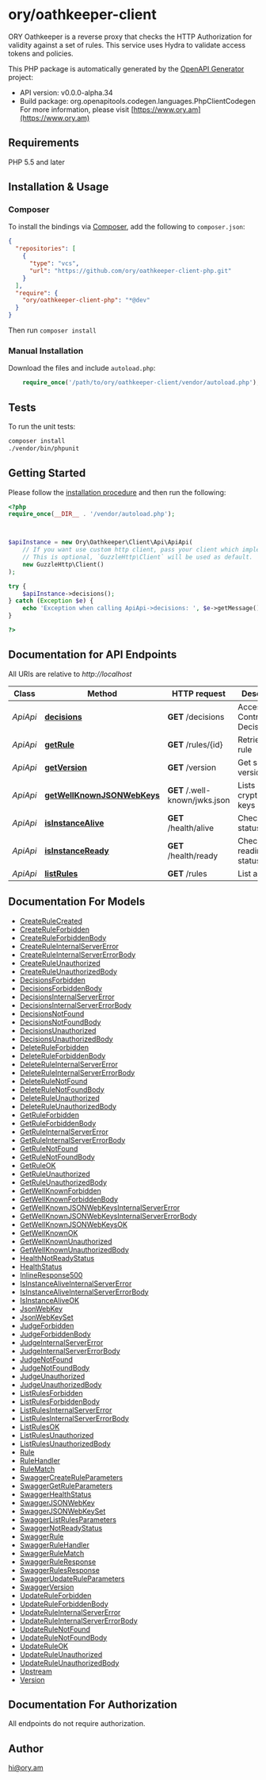 # ory/oathkeeper-client

ORY Oathkeeper is a reverse proxy that checks the HTTP Authorization for validity against a set of rules. This service uses Hydra to validate access tokens and policies.

This PHP package is automatically generated by the [OpenAPI Generator](https://openapi-generator.tech) project:

- API version: v0.0.0-alpha.34
- Build package: org.openapitools.codegen.languages.PhpClientCodegen
For more information, please visit [https://www.ory.am](https://www.ory.am)

## Requirements

PHP 5.5 and later

## Installation & Usage

### Composer

To install the bindings via [Composer](http://getcomposer.org/), add the following to `composer.json`:

```json
{
  "repositories": [
    {
      "type": "vcs",
      "url": "https://github.com/ory/oathkeeper-client-php.git"
    }
  ],
  "require": {
    "ory/oathkeeper-client-php": "*@dev"
  }
}
```

Then run `composer install`

### Manual Installation

Download the files and include `autoload.php`:

```php
    require_once('/path/to/ory/oathkeeper-client/vendor/autoload.php');
```

## Tests

To run the unit tests:

```bash
composer install
./vendor/bin/phpunit
```

## Getting Started

Please follow the [installation procedure](#installation--usage) and then run the following:

```php
<?php
require_once(__DIR__ . '/vendor/autoload.php');



$apiInstance = new Ory\Oathkeeper\Client\Api\ApiApi(
    // If you want use custom http client, pass your client which implements `GuzzleHttp\ClientInterface`.
    // This is optional, `GuzzleHttp\Client` will be used as default.
    new GuzzleHttp\Client()
);

try {
    $apiInstance->decisions();
} catch (Exception $e) {
    echo 'Exception when calling ApiApi->decisions: ', $e->getMessage(), PHP_EOL;
}

?>
```

## Documentation for API Endpoints

All URIs are relative to *http://localhost*

Class | Method | HTTP request | Description
------------ | ------------- | ------------- | -------------
*ApiApi* | [**decisions**](docs/Api/ApiApi.md#decisions) | **GET** /decisions | Access Control Decision API
*ApiApi* | [**getRule**](docs/Api/ApiApi.md#getrule) | **GET** /rules/{id} | Retrieve a rule
*ApiApi* | [**getVersion**](docs/Api/ApiApi.md#getversion) | **GET** /version | Get service version
*ApiApi* | [**getWellKnownJSONWebKeys**](docs/Api/ApiApi.md#getwellknownjsonwebkeys) | **GET** /.well-known/jwks.json | Lists cryptographic keys
*ApiApi* | [**isInstanceAlive**](docs/Api/ApiApi.md#isinstancealive) | **GET** /health/alive | Check alive status
*ApiApi* | [**isInstanceReady**](docs/Api/ApiApi.md#isinstanceready) | **GET** /health/ready | Check readiness status
*ApiApi* | [**listRules**](docs/Api/ApiApi.md#listrules) | **GET** /rules | List all rules


## Documentation For Models

 - [CreateRuleCreated](docs/Model/CreateRuleCreated.md)
 - [CreateRuleForbidden](docs/Model/CreateRuleForbidden.md)
 - [CreateRuleForbiddenBody](docs/Model/CreateRuleForbiddenBody.md)
 - [CreateRuleInternalServerError](docs/Model/CreateRuleInternalServerError.md)
 - [CreateRuleInternalServerErrorBody](docs/Model/CreateRuleInternalServerErrorBody.md)
 - [CreateRuleUnauthorized](docs/Model/CreateRuleUnauthorized.md)
 - [CreateRuleUnauthorizedBody](docs/Model/CreateRuleUnauthorizedBody.md)
 - [DecisionsForbidden](docs/Model/DecisionsForbidden.md)
 - [DecisionsForbiddenBody](docs/Model/DecisionsForbiddenBody.md)
 - [DecisionsInternalServerError](docs/Model/DecisionsInternalServerError.md)
 - [DecisionsInternalServerErrorBody](docs/Model/DecisionsInternalServerErrorBody.md)
 - [DecisionsNotFound](docs/Model/DecisionsNotFound.md)
 - [DecisionsNotFoundBody](docs/Model/DecisionsNotFoundBody.md)
 - [DecisionsUnauthorized](docs/Model/DecisionsUnauthorized.md)
 - [DecisionsUnauthorizedBody](docs/Model/DecisionsUnauthorizedBody.md)
 - [DeleteRuleForbidden](docs/Model/DeleteRuleForbidden.md)
 - [DeleteRuleForbiddenBody](docs/Model/DeleteRuleForbiddenBody.md)
 - [DeleteRuleInternalServerError](docs/Model/DeleteRuleInternalServerError.md)
 - [DeleteRuleInternalServerErrorBody](docs/Model/DeleteRuleInternalServerErrorBody.md)
 - [DeleteRuleNotFound](docs/Model/DeleteRuleNotFound.md)
 - [DeleteRuleNotFoundBody](docs/Model/DeleteRuleNotFoundBody.md)
 - [DeleteRuleUnauthorized](docs/Model/DeleteRuleUnauthorized.md)
 - [DeleteRuleUnauthorizedBody](docs/Model/DeleteRuleUnauthorizedBody.md)
 - [GetRuleForbidden](docs/Model/GetRuleForbidden.md)
 - [GetRuleForbiddenBody](docs/Model/GetRuleForbiddenBody.md)
 - [GetRuleInternalServerError](docs/Model/GetRuleInternalServerError.md)
 - [GetRuleInternalServerErrorBody](docs/Model/GetRuleInternalServerErrorBody.md)
 - [GetRuleNotFound](docs/Model/GetRuleNotFound.md)
 - [GetRuleNotFoundBody](docs/Model/GetRuleNotFoundBody.md)
 - [GetRuleOK](docs/Model/GetRuleOK.md)
 - [GetRuleUnauthorized](docs/Model/GetRuleUnauthorized.md)
 - [GetRuleUnauthorizedBody](docs/Model/GetRuleUnauthorizedBody.md)
 - [GetWellKnownForbidden](docs/Model/GetWellKnownForbidden.md)
 - [GetWellKnownForbiddenBody](docs/Model/GetWellKnownForbiddenBody.md)
 - [GetWellKnownJSONWebKeysInternalServerError](docs/Model/GetWellKnownJSONWebKeysInternalServerError.md)
 - [GetWellKnownJSONWebKeysInternalServerErrorBody](docs/Model/GetWellKnownJSONWebKeysInternalServerErrorBody.md)
 - [GetWellKnownJSONWebKeysOK](docs/Model/GetWellKnownJSONWebKeysOK.md)
 - [GetWellKnownOK](docs/Model/GetWellKnownOK.md)
 - [GetWellKnownUnauthorized](docs/Model/GetWellKnownUnauthorized.md)
 - [GetWellKnownUnauthorizedBody](docs/Model/GetWellKnownUnauthorizedBody.md)
 - [HealthNotReadyStatus](docs/Model/HealthNotReadyStatus.md)
 - [HealthStatus](docs/Model/HealthStatus.md)
 - [InlineResponse500](docs/Model/InlineResponse500.md)
 - [IsInstanceAliveInternalServerError](docs/Model/IsInstanceAliveInternalServerError.md)
 - [IsInstanceAliveInternalServerErrorBody](docs/Model/IsInstanceAliveInternalServerErrorBody.md)
 - [IsInstanceAliveOK](docs/Model/IsInstanceAliveOK.md)
 - [JsonWebKey](docs/Model/JsonWebKey.md)
 - [JsonWebKeySet](docs/Model/JsonWebKeySet.md)
 - [JudgeForbidden](docs/Model/JudgeForbidden.md)
 - [JudgeForbiddenBody](docs/Model/JudgeForbiddenBody.md)
 - [JudgeInternalServerError](docs/Model/JudgeInternalServerError.md)
 - [JudgeInternalServerErrorBody](docs/Model/JudgeInternalServerErrorBody.md)
 - [JudgeNotFound](docs/Model/JudgeNotFound.md)
 - [JudgeNotFoundBody](docs/Model/JudgeNotFoundBody.md)
 - [JudgeUnauthorized](docs/Model/JudgeUnauthorized.md)
 - [JudgeUnauthorizedBody](docs/Model/JudgeUnauthorizedBody.md)
 - [ListRulesForbidden](docs/Model/ListRulesForbidden.md)
 - [ListRulesForbiddenBody](docs/Model/ListRulesForbiddenBody.md)
 - [ListRulesInternalServerError](docs/Model/ListRulesInternalServerError.md)
 - [ListRulesInternalServerErrorBody](docs/Model/ListRulesInternalServerErrorBody.md)
 - [ListRulesOK](docs/Model/ListRulesOK.md)
 - [ListRulesUnauthorized](docs/Model/ListRulesUnauthorized.md)
 - [ListRulesUnauthorizedBody](docs/Model/ListRulesUnauthorizedBody.md)
 - [Rule](docs/Model/Rule.md)
 - [RuleHandler](docs/Model/RuleHandler.md)
 - [RuleMatch](docs/Model/RuleMatch.md)
 - [SwaggerCreateRuleParameters](docs/Model/SwaggerCreateRuleParameters.md)
 - [SwaggerGetRuleParameters](docs/Model/SwaggerGetRuleParameters.md)
 - [SwaggerHealthStatus](docs/Model/SwaggerHealthStatus.md)
 - [SwaggerJSONWebKey](docs/Model/SwaggerJSONWebKey.md)
 - [SwaggerJSONWebKeySet](docs/Model/SwaggerJSONWebKeySet.md)
 - [SwaggerListRulesParameters](docs/Model/SwaggerListRulesParameters.md)
 - [SwaggerNotReadyStatus](docs/Model/SwaggerNotReadyStatus.md)
 - [SwaggerRule](docs/Model/SwaggerRule.md)
 - [SwaggerRuleHandler](docs/Model/SwaggerRuleHandler.md)
 - [SwaggerRuleMatch](docs/Model/SwaggerRuleMatch.md)
 - [SwaggerRuleResponse](docs/Model/SwaggerRuleResponse.md)
 - [SwaggerRulesResponse](docs/Model/SwaggerRulesResponse.md)
 - [SwaggerUpdateRuleParameters](docs/Model/SwaggerUpdateRuleParameters.md)
 - [SwaggerVersion](docs/Model/SwaggerVersion.md)
 - [UpdateRuleForbidden](docs/Model/UpdateRuleForbidden.md)
 - [UpdateRuleForbiddenBody](docs/Model/UpdateRuleForbiddenBody.md)
 - [UpdateRuleInternalServerError](docs/Model/UpdateRuleInternalServerError.md)
 - [UpdateRuleInternalServerErrorBody](docs/Model/UpdateRuleInternalServerErrorBody.md)
 - [UpdateRuleNotFound](docs/Model/UpdateRuleNotFound.md)
 - [UpdateRuleNotFoundBody](docs/Model/UpdateRuleNotFoundBody.md)
 - [UpdateRuleOK](docs/Model/UpdateRuleOK.md)
 - [UpdateRuleUnauthorized](docs/Model/UpdateRuleUnauthorized.md)
 - [UpdateRuleUnauthorizedBody](docs/Model/UpdateRuleUnauthorizedBody.md)
 - [Upstream](docs/Model/Upstream.md)
 - [Version](docs/Model/Version.md)


## Documentation For Authorization

All endpoints do not require authorization.

## Author

hi@ory.am

